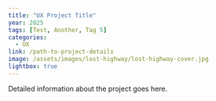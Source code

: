 ```yaml
---
title: "UX Project Title"
year: 2025
tags: [Test, Another, Tag 5]
categories:
  - UX
link: /path-to-project-details
image: /assets/images/lost-highway/lost-highway-cover.jpg
lightbox: true
---
```


Detailed information about the project goes here.